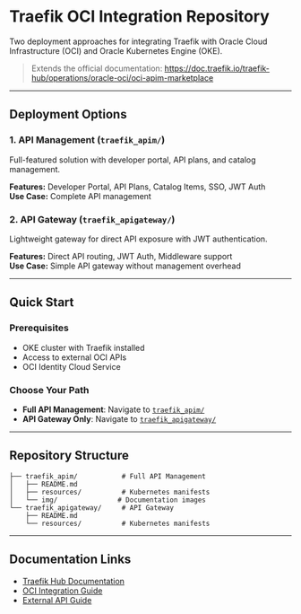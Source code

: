 # Traefik OCI Integration Repository

Two deployment approaches for integrating Traefik with Oracle Cloud Infrastructure (OCI) and Oracle Kubernetes Engine (OKE).

> Extends the official documentation: https://doc.traefik.io/traefik-hub/operations/oracle-oci/oci-apim-marketplace

---

## Deployment Options

### 1. **API Management** (`traefik_apim/`)
Full-featured solution with developer portal, API plans, and catalog management.

**Features:** Developer Portal, API Plans, Catalog Items, SSO, JWT Auth  
**Use Case:** Complete API management

### 2. **API Gateway** (`traefik_apigateway/`)
Lightweight gateway for direct API exposure with JWT authentication.

**Features:** Direct API routing, JWT Auth, Middleware support  
**Use Case:** Simple API gateway without management overhead

---

## Quick Start

### Prerequisites
- OKE cluster with Traefik installed
- Access to external OCI APIs
- OCI Identity Cloud Service

### Choose Your Path
- **Full API Management**: Navigate to [`traefik_apim/`](./traefik_apim/README.md)
- **API Gateway Only**: Navigate to [`traefik_apigateway/`](./traefik_apigateway/README.md)

---

## Repository Structure

```
├── traefik_apim/           # Full API Management
│   ├── README.md
│   ├── resources/          # Kubernetes manifests
│   └── img/               # Documentation images
└── traefik_apigateway/     # API Gateway
    ├── README.md
    └── resources/          # Kubernetes manifests
```

---

## Documentation Links
- [Traefik Hub Documentation](https://doc.traefik.io/traefik-hub/)
- [OCI Integration Guide](https://doc.traefik.io/traefik-hub/operations/oracle-oci/oci-apim-marketplace)
- [External API Guide](https://doc.traefik.io/traefik-hub/api-management/external-api)